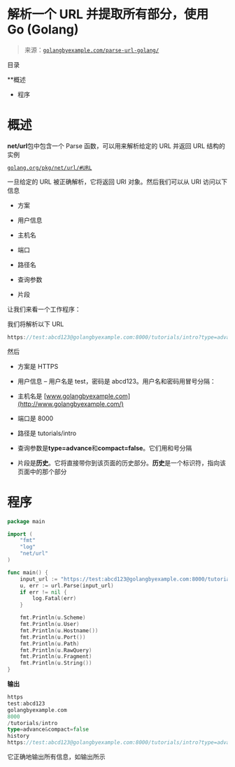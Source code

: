 <!--yml

分类：未分类

日期：2024-10-13 06:40:21

-->

# 解析一个 URL 并提取所有部分，使用 Go (Golang)

> 来源：[`golangbyexample.com/parse-url-golang/`](https://golangbyexample.com/parse-url-golang/)

目录

**概述

+   程序

# **概述**

**net/url**包中包含一个 Parse 函数，可以用来解析给定的 URL 并返回 URL 结构的实例

[`golang.org/pkg/net/url/#URL`](https://golang.org/pkg/net/url/#URL)

一旦给定的 URL 被正确解析，它将返回 URI 对象。然后我们可以从 URI 访问以下信息

+   方案

+   用户信息

+   主机名

+   端口

+   路径名

+   查询参数

+   片段

让我们来看一个工作程序：

我们将解析以下 URL

```go
https://test:abcd123@golangbyexample.com:8000/tutorials/intro?type=advance&compact=false#history
```

然后

+   方案是 HTTPS

+   用户信息 – 用户名是 test，密码是 abcd123。用户名和密码用冒号分隔：

+   主机名是 [www.golangbyexample.com](http://www.golangbyexample.com/)

+   端口是 8000

+   路径是 tutorials/intro

+   查询参数是**type=advance**和**compact=false**。它们用和号分隔

+   片段是**历史**。它将直接带你到该页面的历史部分。**历史**是一个标识符，指向该页面中的那个部分

# **程序**

```go
package main

import (
	"fmt"
	"log"
	"net/url"
)

func main() {
	input_url := "https://test:abcd123@golangbyexample.com:8000/tutorials/intro?type=advance&compact=false#history"
	u, err := url.Parse(input_url)
	if err != nil {
		log.Fatal(err)
	}

	fmt.Println(u.Scheme)
	fmt.Println(u.User)
	fmt.Println(u.Hostname())
	fmt.Println(u.Port())
	fmt.Println(u.Path)
	fmt.Println(u.RawQuery)
	fmt.Println(u.Fragment)
	fmt.Println(u.String())
}
```

**输出**

```go
https
test:abcd123
golangbyexample.com
8000
/tutorials/intro
type=advance&compact=false
history
https://test:abcd123@golangbyexample.com:8000/tutorials/intro?type=advance&compact=false#history
```

它正确地输出所有信息，如输出所示


